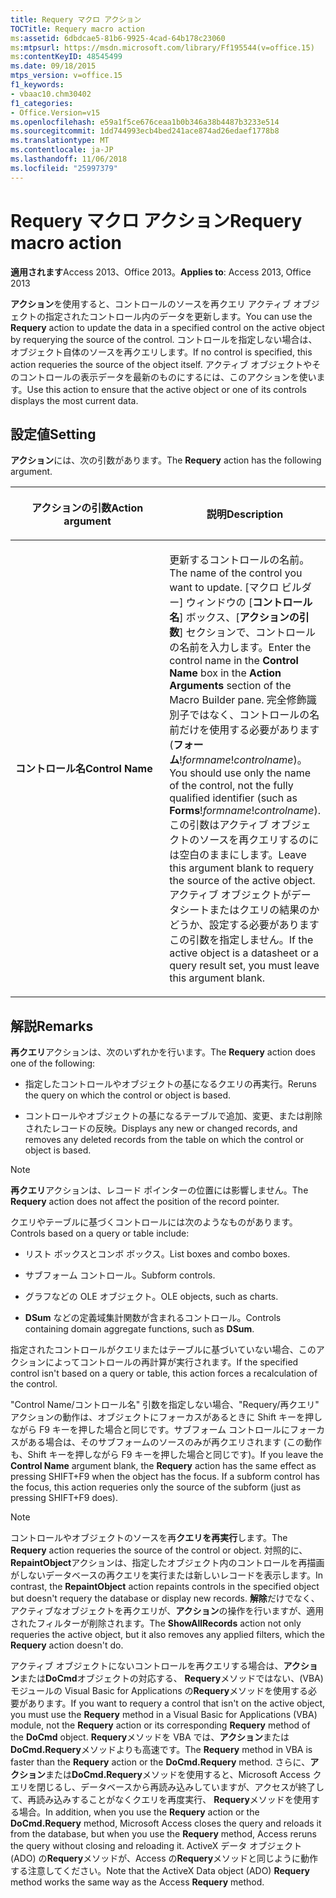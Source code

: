 ```yaml
---
title: Requery マクロ アクション
TOCTitle: Requery macro action
ms:assetid: 6dbdcae5-81b6-9925-4cad-64b178c23060
ms:mtpsurl: https://msdn.microsoft.com/library/Ff195544(v=office.15)
ms:contentKeyID: 48545499
ms.date: 09/18/2015
mtps_version: v=office.15
f1_keywords:
- vbaac10.chm30402
f1_categories:
- Office.Version=v15
ms.openlocfilehash: e59a1f5ce676ceaa1b0b346a38b4487b3233e514
ms.sourcegitcommit: 1dd744993ecb4bed241ace874ad26edaef1778b8
ms.translationtype: MT
ms.contentlocale: ja-JP
ms.lasthandoff: 11/06/2018
ms.locfileid: "25997379"
---
```

# <a name="requery-macro-action"></a><span data-ttu-id="c7604-102">Requery マクロ アクション</span><span class="sxs-lookup"><span data-stu-id="c7604-102">Requery macro action</span></span>

<span data-ttu-id="c7604-103">**適用されます**Access 2013、Office 2013。</span><span class="sxs-lookup"><span data-stu-id="c7604-103">**Applies to**: Access 2013, Office 2013</span></span>

<span data-ttu-id="c7604-104">**アクション**を使用すると、コントロールのソースを再クエリ アクティブ オブジェクトの指定されたコントロール内のデータを更新します。</span><span class="sxs-lookup"><span data-stu-id="c7604-104">You can use the **Requery** action to update the data in a specified control on the active object by requerying the source of the control.</span></span> <span data-ttu-id="c7604-105">コントロールを指定しない場合は、オブジェクト自体のソースを再クエリします。</span><span class="sxs-lookup"><span data-stu-id="c7604-105">If no control is specified, this action requeries the source of the object itself.</span></span> <span data-ttu-id="c7604-106">アクティブ オブジェクトやそのコントロールの表示データを最新のものにするには、このアクションを使います。</span><span class="sxs-lookup"><span data-stu-id="c7604-106">Use this action to ensure that the active object or one of its controls displays the most current data.</span></span>

## <a name="setting"></a><span data-ttu-id="c7604-107">設定値</span><span class="sxs-lookup"><span data-stu-id="c7604-107">Setting</span></span>

<span data-ttu-id="c7604-108">**アクション**には、次の引数があります。</span><span class="sxs-lookup"><span data-stu-id="c7604-108">The **Requery** action has the following argument.</span></span>

<table>
<colgroup>
<col style="width: 50%" />
<col style="width: 50%" />
</colgroup>
<thead>
<tr class="header">
<th><p><span data-ttu-id="c7604-109">アクションの引数</span><span class="sxs-lookup"><span data-stu-id="c7604-109">Action argument</span></span></p></th>
<th><p><span data-ttu-id="c7604-110">説明</span><span class="sxs-lookup"><span data-stu-id="c7604-110">Description</span></span></p></th>
</tr>
</thead>
<tbody>
<tr class="odd">
<td><p><span data-ttu-id="c7604-111"><strong>コントロール名</strong></span><span class="sxs-lookup"><span data-stu-id="c7604-111"><strong>Control Name</strong></span></span></p></td>
<td><p><span data-ttu-id="c7604-112">更新するコントロールの名前。</span><span class="sxs-lookup"><span data-stu-id="c7604-112">The name of the control you want to update.</span></span> <span data-ttu-id="c7604-113">[マクロ ビルダー] ウィンドウの [<strong>コントロール名</strong>] ボックス、[<strong>アクションの引数</strong>] セクションで、コントロールの名前を入力します。</span><span class="sxs-lookup"><span data-stu-id="c7604-113">Enter the control name in the <strong>Control Name</strong> box in the <strong>Action Arguments</strong> section of the Macro Builder pane.</span></span> <span data-ttu-id="c7604-114">完全修飾識別子ではなく、コントロールの名前だけを使用する必要があります (<strong>フォーム</strong>!<em>formname</em>!<em>controlname</em>)。</span><span class="sxs-lookup"><span data-stu-id="c7604-114">You should use only the name of the control, not the fully qualified identifier (such as <strong>Forms</strong>!<em>formname</em>!<em>controlname</em>).</span></span> <span data-ttu-id="c7604-115">この引数はアクティブ オブジェクトのソースを再クエリするのには空白のままにします。</span><span class="sxs-lookup"><span data-stu-id="c7604-115">Leave this argument blank to requery the source of the active object.</span></span> <span data-ttu-id="c7604-116">アクティブ オブジェクトがデータシートまたはクエリの結果のかどうか、設定する必要がありますこの引数を指定しません。</span><span class="sxs-lookup"><span data-stu-id="c7604-116">If the active object is a datasheet or a query result set, you must leave this argument blank.</span></span></p></td>
</tr>
</tbody>
</table>


## <a name="remarks"></a><span data-ttu-id="c7604-117">解説</span><span class="sxs-lookup"><span data-stu-id="c7604-117">Remarks</span></span>

<span data-ttu-id="c7604-118">**再クエリ**アクションは、次のいずれかを行います。</span><span class="sxs-lookup"><span data-stu-id="c7604-118">The **Requery** action does one of the following:</span></span>

- <span data-ttu-id="c7604-119">指定したコントロールやオブジェクトの基になるクエリの再実行。</span><span class="sxs-lookup"><span data-stu-id="c7604-119">Reruns the query on which the control or object is based.</span></span>

- <span data-ttu-id="c7604-120">コントロールやオブジェクトの基になるテーブルで追加、変更、または削除されたレコードの反映。</span><span class="sxs-lookup"><span data-stu-id="c7604-120">Displays any new or changed records, and removes any deleted records from the table on which the control or object is based.</span></span>

> [!NOTE]
> <span data-ttu-id="c7604-121">**再クエリ**アクションは、レコード ポインターの位置には影響しません。</span><span class="sxs-lookup"><span data-stu-id="c7604-121">The **Requery** action does not affect the position of the record pointer.</span></span>

<span data-ttu-id="c7604-122">クエリやテーブルに基づくコントロールには次のようなものがあります。</span><span class="sxs-lookup"><span data-stu-id="c7604-122">Controls based on a query or table include:</span></span>

- <span data-ttu-id="c7604-123">リスト ボックスとコンボ ボックス。</span><span class="sxs-lookup"><span data-stu-id="c7604-123">List boxes and combo boxes.</span></span>

- <span data-ttu-id="c7604-124">サブフォーム コントロール。</span><span class="sxs-lookup"><span data-stu-id="c7604-124">Subform controls.</span></span>

- <span data-ttu-id="c7604-125">グラフなどの OLE オブジェクト。</span><span class="sxs-lookup"><span data-stu-id="c7604-125">OLE objects, such as charts.</span></span>

- <span data-ttu-id="c7604-126">**DSum** などの定義域集計関数が含まれるコントロール。</span><span class="sxs-lookup"><span data-stu-id="c7604-126">Controls containing domain aggregate functions, such as **DSum**.</span></span>

<span data-ttu-id="c7604-127">指定されたコントロールがクエリまたはテーブルに基づいていない場合、このアクションによってコントロールの再計算が実行されます。</span><span class="sxs-lookup"><span data-stu-id="c7604-127">If the specified control isn't based on a query or table, this action forces a recalculation of the control.</span></span>

<span data-ttu-id="c7604-p103">"Control Name/コントロール名" 引数を指定しない場合、"Requery/再クエリ" アクションの動作は、オブジェクトにフォーカスがあるときに Shift キーを押しながら F9 キーを押した場合と同じです。サブフォーム コントロールにフォーカスがある場合は、そのサブフォームのソースのみが再クエリされます (この動作も、Shift キーを押しながら F9 キーを押した場合と同じです)。</span><span class="sxs-lookup"><span data-stu-id="c7604-p103">If you leave the **Control Name** argument blank, the **Requery** action has the same effect as pressing SHIFT+F9 when the object has the focus. If a subform control has the focus, this action requeries only the source of the subform (just as pressing SHIFT+F9 does).</span></span>

> [!NOTE]
> <span data-ttu-id="c7604-130">コントロールやオブジェクトのソースを再**クエリを再実行**します。</span><span class="sxs-lookup"><span data-stu-id="c7604-130">The **Requery** action requeries the source of the control or object.</span></span> <span data-ttu-id="c7604-131">対照的に、 **RepaintObject**アクションは、指定したオブジェクト内のコントロールを再描画がしないデータベースの再クエリを実行または新しいレコードを表示します。</span><span class="sxs-lookup"><span data-stu-id="c7604-131">In contrast, the **RepaintObject** action repaints controls in the specified object but doesn't requery the database or display new records.</span></span> <span data-ttu-id="c7604-132">**解除**だけでなく、アクティブなオブジェクトを再クエリが、**アクション**の操作を行いますが、適用されたフィルターが削除されます。</span><span class="sxs-lookup"><span data-stu-id="c7604-132">The **ShowAllRecords** action not only requeries the active object, but it also removes any applied filters, which the **Requery** action doesn't do.</span></span>

<span data-ttu-id="c7604-133">アクティブ オブジェクトにないコントロールを再クエリする場合は、**アクション**または**DoCmd**オブジェクトの対応する、 **Requery**メソッドではない、(VBA) モジュールの Visual Basic for Applications の**Requery**メソッドを使用する必要があります。</span><span class="sxs-lookup"><span data-stu-id="c7604-133">If you want to requery a control that isn't on the active object, you must use the **Requery** method in a Visual Basic for Applications (VBA) module, not the **Requery** action or its corresponding **Requery** method of the **DoCmd** object.</span></span> <span data-ttu-id="c7604-134">**Requery**メソッドを VBA では、**アクション**または**DoCmd.Requery**メソッドよりも高速です。</span><span class="sxs-lookup"><span data-stu-id="c7604-134">The **Requery** method in VBA is faster than the **Requery** action or the **DoCmd.Requery** method.</span></span> <span data-ttu-id="c7604-135">さらに、**アクション**または**DoCmd.Requery**メソッドを使用すると、Microsoft Access クエリを閉じるし、データベースから再読み込みしていますが、アクセスが終了して、再読み込みすることがなくクエリを再度実行、 **Requery**メソッドを使用する場合。</span><span class="sxs-lookup"><span data-stu-id="c7604-135">In addition, when you use the **Requery** action or the **DoCmd.Requery** method, Microsoft Access closes the query and reloads it from the database, but when you use the **Requery** method, Access reruns the query without closing and reloading it.</span></span> <span data-ttu-id="c7604-136">ActiveX データ オブジェクト (ADO) の**Requery**メソッドが、Access の**Requery**メソッドと同じように動作する注意してください。</span><span class="sxs-lookup"><span data-stu-id="c7604-136">Note that the ActiveX Data object (ADO) **Requery** method works the same way as the Access **Requery** method.</span></span>

